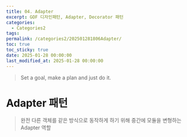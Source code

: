 ```yaml
---
title: 04. Adapter
excerpt: GOF 디자인패턴, Adapter, Decorator 패턴
categories:
  - Categories2
tags: 
permalink: /categories2/202501281806Adapter/
toc: true
toc_sticky: true
date: 2025-01-28 00:00:00
last_modified_at: 2025-01-28 00:00:00
---
```

> Set a goal, make a plan and just do it.

# Adapter 패턴
> 완전 다른 객체를 같은 방식으로 동작하게 하기 위해 중간에 모듈을 변형하는 Adapter 역할